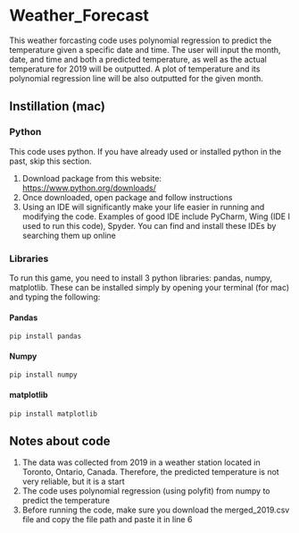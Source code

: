 # Weather_Forecast
This weather forcasting code uses polynomial regression to predict the temperature given a specific date and time. The user will input the month, date, and time and both a predicted temperature, as well as the actual temperature for 2019 will be outputted. A plot of temperature and its polynomial regression line will be also outputted for the given month. </br>

## Instillation (mac)
### Python
This code uses python. If you have already used or installed python in the past, skip this section. </br>
1. Download package from this website: https://www.python.org/downloads/
2. Once downloaded, open package and follow instructions 
3. Using an IDE will significantly make your life easier in running and modifying the code. Examples of good IDE include PyCharm, Wing (IDE I used to run this code), Spyder. You can find and install these IDEs by searching them up online

### Libraries
To run this game, you need to install 3 python libraries: pandas, numpy, matplotlib. These can be installed simply by opening your terminal (for mac) and typing the following:
#### Pandas
```
pip install pandas
```
#### Numpy
```
pip install numpy
```
#### matplotlib
```
pip install matplotlib
```

## Notes about code
1. The data was collected from 2019 in a weather station located in Toronto, Ontario, Canada. Therefore, the predicted temperature is not very reliable, but it is a start
2. The code uses polynomial regression (using polyfit) from numpy to predict the temperature
3. Before running the code, make sure you download the merged_2019.csv file and copy the file path and paste it in line 6
